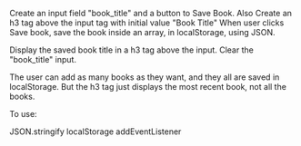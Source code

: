 
Create an input field "book_title" and a button to Save Book.
Also Create an h3 tag above the input tag with initial value "Book Title"
When user clicks Save book, save the book inside an array, in localStorage, using JSON.

Display the saved book title in a h3 tag above the input.
Clear the "book_title" input.

The user can add as many books as they want, and they all are saved in localStorage.
But the h3 tag just displays the most recent book, not all the books.

To use:

JSON.stringify
localStorage
addEventListener

